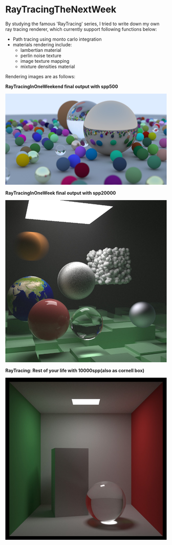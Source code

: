 # RayTracingTheNextWeek

By studying the famous 'RayTracing' series, I tried to write down my own ray tracing renderer, which currently support following functions below:

- Path tracing using monto carlo integration
- materials rendering include:
  - lambertian material
  - perlin noise texture
  - image texture mapping
  - mixture densities material



Rendering images are as follows:

**RayTracingInOneWeekend final output with spp500**

![Weekend_final_spp500](image\Weekend_final_spp500.jpg)



**RayTracingInOneWeek final output with spp20000**

![final_pink_spp20000](image\final_pink_spp20000.jpg)



**RayTracing: Rest of your life with 10000spp(also as cornell box)**

![CornellBox_final_spp10000](image/CornellBox_final_spp10000.jpg)

